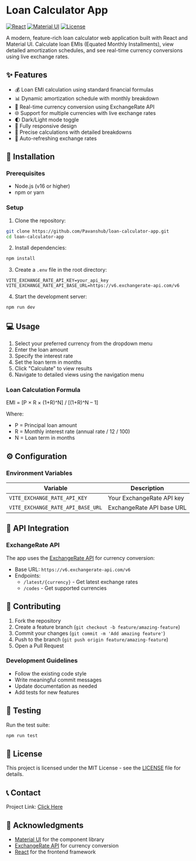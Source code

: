 ﻿# Loan Calculator App

[![React](https://img.shields.io/badge/React-18.3.1-blue.svg)](https://reactjs.org/)
[![Material UI](https://img.shields.io/badge/Material%20UI-5.14.3-purple.svg)](https://mui.com/)
[![License](https://img.shields.io/badge/license-MIT-green.svg)](LICENSE)

A modern, feature-rich loan calculator web application built with React and Material UI. Calculate loan EMIs (Equated Monthly Installments), view detailed amortization schedules, and see real-time currency conversions using live exchange rates.

## ✨ Features

- 💰 Loan EMI calculation using standard financial formulas
- 📊 Dynamic amortization schedule with monthly breakdown
- 💱 Real-time currency conversion using ExchangeRate API
- 🌐 Support for multiple currencies with live exchange rates
- 🌓 Dark/Light mode toggle
- 📱 Fully responsive design
- 🎯 Precise calculations with detailed breakdowns
- 🔄 Auto-refreshing exchange rates

## 🚀 Installation

### Prerequisites

- Node.js (v16 or higher)
- npm or yarn

### Setup

1. Clone the repository:
```bash
git clone https://github.com/Pavanshub/loan-calculator-app.git
cd loan-calculator-app
```

2. Install dependencies:
```bash
npm install
```

3. Create a `.env` file in the root directory:
```env
VITE_EXCHANGE_RATE_API_KEY=your_api_key
VITE_EXCHANGE_RATE_API_BASE_URL=https://v6.exchangerate-api.com/v6
```

4. Start the development server:
```bash
npm run dev
```

## 💻 Usage

1. Select your preferred currency from the dropdown menu
2. Enter the loan amount
3. Specify the interest rate
4. Set the loan term in months
5. Click "Calculate" to view results
6. Navigate to detailed views using the navigation menu

### Loan Calculation Formula

EMI = [P × R × (1+R)^N] / [(1+R)^N – 1]

Where:
- P = Principal loan amount
- R = Monthly interest rate (annual rate / 12 / 100)
- N = Loan term in months

## ⚙️ Configuration

### Environment Variables

| Variable | Description |
|----------|-------------|
| `VITE_EXCHANGE_RATE_API_KEY` | Your ExchangeRate API key |
| `VITE_EXCHANGE_RATE_API_BASE_URL` | ExchangeRate API base URL |

## 🔌 API Integration

### ExchangeRate API

The app uses the [ExchangeRate API](https://www.exchangerate-api.com/) for currency conversion:

- Base URL: `https://v6.exchangerate-api.com/v6`
- Endpoints:
  - `/latest/{currency}` - Get latest exchange rates
  - `/codes` - Get supported currencies

## 🤝 Contributing

1. Fork the repository
2. Create a feature branch (`git checkout -b feature/amazing-feature`)
3. Commit your changes (`git commit -m 'Add amazing feature'`)
4. Push to the branch (`git push origin feature/amazing-feature`)
5. Open a Pull Request

### Development Guidelines

- Follow the existing code style
- Write meaningful commit messages
- Update documentation as needed
- Add tests for new features

## 🧪 Testing

Run the test suite:

```bash
npm run test
```

## 📄 License

This project is licensed under the MIT License - see the [LICENSE](LICENSE) file for details.

## 📞 Contact

Project Link: [Click Here](https://loancalc-by-krishna.netlify.app/)

## 🙏 Acknowledgments

- [Material UI](https://mui.com/) for the component library
- [ExchangeRate API](https://www.exchangerate-api.com/) for currency conversion
- [React](https://reactjs.org/) for the frontend framework
